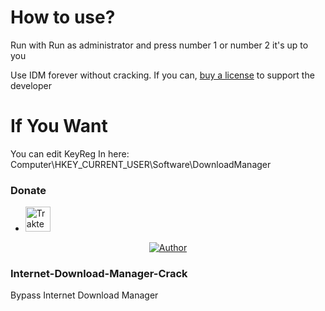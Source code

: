 # How to use?
Run with Run as administrator and press number 1 or number 2 it's up to you

Use IDM forever without cracking. If you can, [buy a license](https://secure.internetdownloadmanager.com/buy_idm.html) to support the developer

# If You Want

You can edit KeyReg In here: Computer\HKEY_CURRENT_USER\Software\DownloadManager



### Donate
* <a href="https://trakteer.id/fakhrijuanda12" target="_blank"><img id="wse-buttons-preview" src="https://cdn.trakteer.id/images/embed/trbtn-red-1.png" height="40" style="border:0px;height:40px;" alt="Trakteer Saya"></a>

<p align="center">
<a href="https://github.com/fskhrijuanda"><img title="Author" src="https://img.shields.io/badge/badge/Author-Fakhri-red.svg?style=for-the-badge&logo=github"></a>
</p>



### Internet-Download-Manager-Crack
Bypass Internet Download Manager
